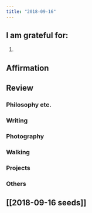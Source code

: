 ```yaml
---
title: "2018-09-16"
---
```

## I am grateful for:
1. 

## Affirmation

## Review
### Philosophy etc.

### Writing

### Photography

### Walking

### Projects

### Others

## [[2018-09-16 seeds]]
